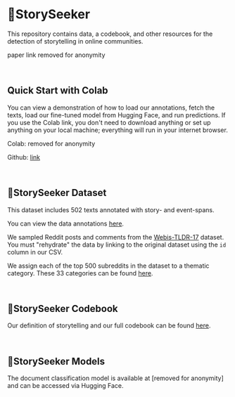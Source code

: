 # 🔭StorySeeker

This repository contains data, a codebook, and other resources for the detection of storytelling in online communities.

paper link removed for anonymity

<br>

## Quick Start with Colab

You can view a demonstration of how to load our annotations, fetch the texts, load our fine-tuned model from Hugging Face, and run predictions. If you use the Colab link, you don't need to download anything or set up anything on your local machine; everything will run in your internet browser.

Colab: removed for anonymity

Github: [link](https://github.com/maria-antoniak/storyseeker-anon/blob/main/storyseeker_demo.ipynb)

<br>

## 🔭StorySeeker Dataset

This dataset includes 502 texts annotated with story- and event-spans.

You can view the data annotations [here](https://github.com/maria-antoniak/storyseeker-anon/blob/main/storyseeker_data.csv).

We sampled Reddit posts and comments from the [Webis-TLDR-17](https://huggingface.co/datasets/webis/tldr-17) dataset. You must "rehydrate" the data by linking to the original dataset using the `id` column in our CSV.

We assign each of the top 500 subreddits in the dataset to a thematic category. These 33 categories can be found [here](https://github.com/maria-antoniak/storyseeker-anon/blob/main/subreddit_categories.csv).

<br>

## 🔭StorySeeker Codebook

Our definition of storytelling and our full codebook can be found [here](https://github.com/maria-antoniak/storyseeker-anon/blob/main/codebook.md).

<br>

## 🔭StorySeeker Models

The document classification model is available at [removed for anonymity] and can be accessed via Hugging Face.

<br>



